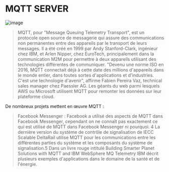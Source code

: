 # MQTT SERVER

![image](https://user-images.githubusercontent.com/83721477/155898964-87090cdc-b78b-4ab9-81b8-e3be275ca9ae.png)


>MQTT, pour "Message Queuing Telemetry Transport", est un protocole open source de messagerie qui assure des communications non permanentes entre des appareils par le transport de leurs messages. Il a été créé en 1999 par Andy Stanford-Clark, ingénieur chez IBM, et Arlen Nipper, chez EuroTech, principalement dans la communication M2M pour permettre à deux appareils utilisant des technologies différentes de communiquer. "Devenu une norme ISO en 2016, MQTT connectait déjà à cette date des millions d'appareils dans le monde entier, dans toutes sortes d'applications et d'industries. C'est une technologie d'avenir", affirme Fabien Pereira Vaz, technical sales manager chez Paessler AG. Les géants du web parmi lesquels AWS ou Microsoft utilisent MQTT pour remonter les données sur leur plateforme cloud. 

De nombreux projets mettent en œuvre MQTT :

>Facebook Messenger : Facebook a utilisé des aspects de MQTT dans Facebook Messenger, cependant on ne connaît pas exactement ce qui est utilisé de MQTT dans Facebook Messenger ni pourquoi. 4
>La dernière version du système de contrôle de signalisation de IECC Scalable DeltaRail utilise MQTT pour les communications entre les différentes parties du système et les composants du système de signalisation.5
>Dans un livre rouge intitulé Building Smarter Planet Solutions with MQTT and IBM WebSphere MQ Telemetry IBM décrit plusieurs exemples d'applications dans le domaine de la santé et de l'énergie. 
